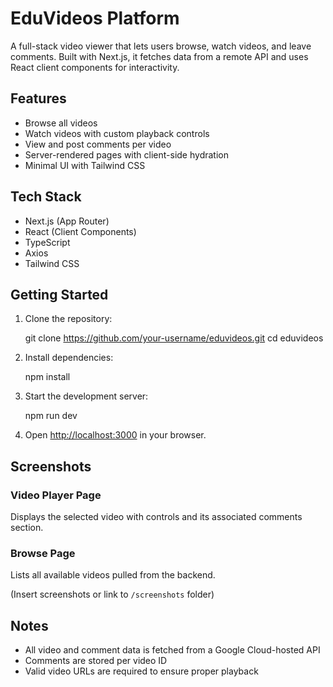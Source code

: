 # EduVideos Platform

A full-stack video viewer that lets users browse, watch videos, and leave comments. Built with Next.js, it fetches data from a remote API and uses React client components for interactivity.

## Features

- Browse all videos
- Watch videos with custom playback controls
- View and post comments per video
- Server-rendered pages with client-side hydration
- Minimal UI with Tailwind CSS

## Tech Stack

- Next.js (App Router)
- React (Client Components)
- TypeScript
- Axios
- Tailwind CSS

## Getting Started

1. Clone the repository:

    git clone https://github.com/your-username/eduvideos.git
    cd eduvideos


2. Install dependencies:

    npm install


3. Start the development server:

    npm run dev


4. Open [http://localhost:3000](http://localhost:3000) in your browser.

## Screenshots

### Video Player Page

Displays the selected video with controls and its associated comments section.

### Browse Page

Lists all available videos pulled from the backend.

(Insert screenshots or link to `/screenshots` folder)

## Notes

- All video and comment data is fetched from a Google Cloud-hosted API
- Comments are stored per video ID
- Valid video URLs are required to ensure proper playback

